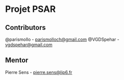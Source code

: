 # Projet PSAR

## Contributors
@parismollo - parismolloch@gmail.com
@VGDSpehar - vgdspehar@gmail.com

## Mentor
Pierre Sens - pierre.sens@lip6.fr
